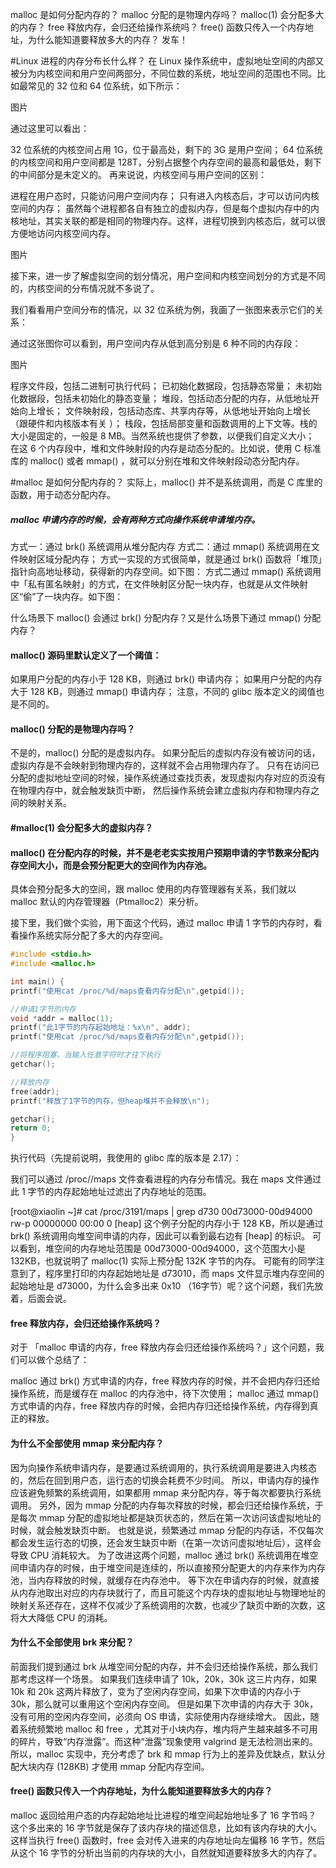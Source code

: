 
malloc 是如何分配内存的？
malloc 分配的是物理内存吗？
malloc(1) 会分配多大的内存？
free 释放内存，会归还给操作系统吗？
free() 函数只传入一个内存地址，为什么能知道要释放多大的内存？
发车！

#Linux 进程的内存分布长什么样？
在 Linux 操作系统中，虚拟地址空间的内部又被分为内核空间和用户空间两部分，不同位数的系统，地址空间的范围也不同。比如最常见的 32 位和 64 位系统，如下所示：

图片

通过这里可以看出：

32 位系统的内核空间占用 1G，位于最高处，剩下的 3G 是用户空间；
64 位系统的内核空间和用户空间都是 128T，分别占据整个内存空间的最高和最低处，剩下的中间部分是未定义的。
再来说说，内核空间与用户空间的区别：

进程在用户态时，只能访问用户空间内存；
只有进入内核态后，才可以访问内核空间的内存；
虽然每个进程都各自有独立的虚拟内存，但是每个虚拟内存中的内核地址，其实关联的都是相同的物理内存。这样，进程切换到内核态后，就可以很方便地访问内核空间内存。

图片

接下来，进一步了解虚拟空间的划分情况，用户空间和内核空间划分的方式是不同的，内核空间的分布情况就不多说了。

我们看看用户空间分布的情况，以 32 位系统为例，我画了一张图来表示它们的关系：

通过这张图你可以看到，用户空间内存从低到高分别是 6 种不同的内存段：

图片

程序文件段，包括二进制可执行代码；
已初始化数据段，包括静态常量；
未初始化数据段，包括未初始化的静态变量；
堆段，包括动态分配的内存，从低地址开始向上增长；
文件映射段，包括动态库、共享内存等，从低地址开始向上增长（跟硬件和内核版本有关 ）；
栈段，包括局部变量和函数调用的上下文等。栈的大小是固定的，一般是 8 MB。当然系统也提供了参数，以便我们自定义大小；
在这 6 个内存段中，堆和文件映射段的内存是动态分配的。比如说，使用 C 标准库的 malloc() 或者 mmap() ，就可以分别在堆和文件映射段动态分配内存。

#malloc 是如何分配内存的？
实际上，malloc() 并不是系统调用，而是 C 库里的函数，用于动态分配内存。

##### malloc 申请内存的时候，会有两种方式向操作系统申请堆内存。

方式一：通过 brk() 系统调用从堆分配内存
方式二：通过 mmap() 系统调用在文件映射区域分配内存；
方式一实现的方式很简单，就是通过 brk() 函数将「堆顶」指针向高地址移动，获得新的内存空间。如下图：
方式二通过 mmap() 系统调用中「私有匿名映射」的方式，在文件映射区分配一块内存，也就是从文件映射区“偷”了一块内存。如下图：


什么场景下 malloc() 会通过 brk() 分配内存？又是什么场景下通过 mmap() 分配内存？
#### malloc() 源码里默认定义了一个阈值：

如果用户分配的内存小于 128 KB，则通过 brk() 申请内存；
如果用户分配的内存大于 128 KB，则通过 mmap() 申请内存；
注意，不同的 glibc 版本定义的阈值也是不同的。

#### malloc() 分配的是物理内存吗？
不是的，malloc() 分配的是虚拟内存。
如果分配后的虚拟内存没有被访问的话，虚拟内存是不会映射到物理内存的，这样就不会占用物理内存了。
只有在访问已分配的虚拟地址空间的时候，操作系统通过查找页表，发现虚拟内存对应的页没有在物理内存中，就会触发缺页中断，
然后操作系统会建立虚拟内存和物理内存之间的映射关系。

#### #malloc(1) 会分配多大的虚拟内存？
#### malloc() 在分配内存的时候，并不是老老实实按用户预期申请的字节数来分配内存空间大小，而是会预分配更大的空间作为内存池。

具体会预分配多大的空间，跟 malloc 使用的内存管理器有关系，我们就以 malloc 默认的内存管理器（Ptmalloc2）来分析。

接下里，我们做个实验，用下面这个代码，通过 malloc 申请 1 字节的内存时，看看操作系统实际分配了多大的内存空间。

```c
#include <stdio.h>
#include <malloc.h>

int main() {
printf("使用cat /proc/%d/maps查看内存分配\n",getpid());

//申请1字节的内存
void *addr = malloc(1);
printf("此1字节的内存起始地址：%x\n", addr);
printf("使用cat /proc/%d/maps查看内存分配\n",getpid());

//将程序阻塞，当输入任意字符时才往下执行
getchar();

//释放内存
free(addr);
printf("释放了1字节的内存，但heap堆并不会释放\n");

getchar();
return 0;
}

```
执行代码（先提前说明，我使用的 glibc 库的版本是 2.17）：


我们可以通过 /proc//maps 文件查看进程的内存分布情况。我在 maps 文件通过此 1 字节的内存起始地址过滤出了内存地址的范围。

[root@xiaolin ~]# cat /proc/3191/maps | grep d730
00d73000-00d94000 rw-p 00000000 00:00 0                                  [heap]
这个例子分配的内存小于 128 KB，所以是通过 brk() 系统调用向堆空间申请的内存，因此可以看到最右边有 [heap] 的标识。
可以看到，堆空间的内存地址范围是 00d73000-00d94000，这个范围大小是 132KB，也就说明了 malloc(1) 实际上预分配 132K 字节的内存。
可能有的同学注意到了，程序里打印的内存起始地址是 d73010，而 maps 文件显示堆内存空间的起始地址是 d73000，为什么会多出来 0x10 （16字节）呢？这个问题，我们先放着，后面会说。

#### free 释放内存，会归还给操作系统吗？
对于 「malloc 申请的内存，free 释放内存会归还给操作系统吗？」这个问题，我们可以做个总结了：

malloc 通过 brk() 方式申请的内存，free 释放内存的时候，并不会把内存归还给操作系统，而是缓存在 malloc 的内存池中，待下次使用；
malloc 通过 mmap() 方式申请的内存，free 释放内存的时候，会把内存归还给操作系统，内存得到真正的释放。
#### 为什么不全部使用 mmap 来分配内存？
因为向操作系统申请内存，是要通过系统调用的，执行系统调用是要进入内核态的，然后在回到用户态，运行态的切换会耗费不少时间。
所以，申请内存的操作应该避免频繁的系统调用，如果都用 mmap 来分配内存，等于每次都要执行系统调用。
另外，因为 mmap 分配的内存每次释放的时候，都会归还给操作系统，于是每次 mmap 分配的虚拟地址都是缺页状态的，然后在第一次访问该虚拟地址的时候，就会触发缺页中断。
也就是说，频繁通过 mmap 分配的内存话，不仅每次都会发生运行态的切换，还会发生缺页中断（在第一次访问虚拟地址后），这样会导致 CPU 消耗较大。
为了改进这两个问题，malloc 通过 brk() 系统调用在堆空间申请内存的时候，由于堆空间是连续的，所以直接预分配更大的内存来作为内存池，当内存释放的时候，就缓存在内存池中。
等下次在申请内存的时候，就直接从内存池取出对应的内存块就行了，而且可能这个内存块的虚拟地址与物理地址的映射关系还存在，这样不仅减少了系统调用的次数，也减少了缺页中断的次数，这将大大降低 CPU 的消耗。

#### 为什么不全部使用 brk 来分配？
前面我们提到通过 brk 从堆空间分配的内存，并不会归还给操作系统，那么我们那考虑这样一个场景。
如果我们连续申请了 10k，20k，30k 这三片内存，如果 10k 和 20k 这两片释放了，变为了空闲内存空间，如果下次申请的内存小于 30k，那么就可以重用这个空闲内存空间。
但是如果下次申请的内存大于 30k，没有可用的空闲内存空间，必须向 OS 申请，实际使用内存继续增大。
因此，随着系统频繁地 malloc 和 free ，尤其对于小块内存，堆内将产生越来越多不可用的碎片，导致“内存泄露”。而这种“泄露”现象使用 valgrind 是无法检测出来的。
所以，malloc 实现中，充分考虑了 brk 和 mmap 行为上的差异及优缺点，默认分配大块内存 (128KB) 才使用 mmap 分配内存空间。

#### free() 函数只传入一个内存地址，为什么能知道要释放多大的内存？
malloc 返回给用户态的内存起始地址比进程的堆空间起始地址多了 16 字节吗？
这个多出来的 16 字节就是保存了该内存块的描述信息，比如有该内存块的大小。
这样当执行 free() 函数时，free 会对传入进来的内存地址向左偏移 16 字节，然后从这个 16 字节的分析出当前的内存块的大小，自然就知道要释放多大的内存了。